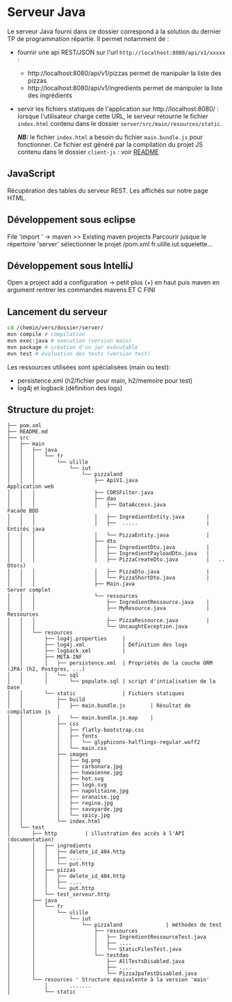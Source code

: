 # Serveur Java

Le serveur Java fourni dans ce dossier correspond à la solution du dernier TP de programmation répartie. Il permet notamment de :
- fournir une api REST/JSON sur l'url `http://localhost:8080/api/v1/xxxxx` :
	- http://localhost:8080/api/v1/pizzas permet de manipuler la liste des pizzas
	- http://localhost:8080/api/v1/ingredients permet de manipuler la liste des ingrédients
- servir les fichiers statiques de l'application sur http://localhost:8080/ : lorsque l'utilisateur charge cette URL, le serveur retourne le fichier `index.html` contenu dans le dossier `server/src/main/resources/static`.

	***NB:*** le fichier `index.html` a besoin du fichier `main.bundle.js` pour fonctionner. Ce fichier est généré par la compilation du projet JS contenu dans le dossier `client-js` : voir [README](../client-js/README.md)

## JavaScript

Récupération des tables du serveur REST.
Les affichés sur notre page HTML.



##  Développement sous eclipse

File 'import ' -> maven >> Existing maven projects
Parcourir jusque le répertoire 'server'
sélectionner le projet /pom.xml fr.ulille.iut.squelette...

## Développement sous IntelliJ

Open a project
add a configuration -> petit plus (+) en haut puis maven
en argument rentrer les commandes mavens
ET C FINI

  
## Lancement du serveur
```bash
cd /chemin/vers/dossier/server/
mvn compile # compilation
mvn exec:java # execution (version main)
mvn package # création d'un jar exécutable
mvn test # évaluation des tests (version test)
```

Les ressources utilisées sont spécialisées (main ou test):
* persistence.xml (h2/fichier pour main, h2/memoire pour test)
* log4j et logback (définition des logs)






## Structure du projet:


```
├── pom.xml
├── README.md
├── src
│   ├── main
│   │   ├── java
│   │   │   └── fr
│   │   │       └── ulille
│   │   │           └── iut
│   │   │               └── pizzaland              
│   │   │                   ├── ApiV1.java                         Application web
│   │   │                   ├── CORSFilter.java              
│   │   │                   ├── dao
│   │   │                   │   ├── DataAccess.java                Facade BDD
│   │   │                   │   ├── IngredientEntity.java       |
│   │   │                   │   ├──  .....                      |  Entités java
│   │   │                   │   └── PizzaEntity.java            |
│   │   │                   ├── dto
│   │   │                   │   ├── IngredientDto.java          |
│   │   │                   │   ├── IngredientPayloadDto.java   |  
│   │   │                   │   ├── PizzaCreateDto.java         |   .. Dto(s)
│   │   │                   │   ├── PizzaDto.java               |
│   │   │                   │   └── PizzaShortDto.java          |
│   │   │                   ├── Main.java                          Server complet
│   │   │                   └── ressources
│   │   │                       ├── IngredientRessource.java    |
│   │   │                       ├── MyResource.java             |  Ressources
│   │   │                       ├── PizzaRessource.java         |
│   │   │                       └── UncaughtException.java
│   │   └── resources
│   │       ├── log4j.properties     | 
│   │       ├── log4j.xml            | Définition des logs
│   │       ├── logback.xml          |
│   │       ├── META-INF
│   │       │   ├── persistence.xml  | Propriétés de la couche ORM (JPA) (h2, Postgres, ...)
│   │       │   └── sql
│   │       │       └── populate.sql | script d'intialisation de la base
│   │       └── static               | Fichiers statiques
│   │           ├── build
│   │           │   ├── main.bundle.js        | Résultat de compilation js
│   │           │   └── main.bundle.js.map    | 
│   │           ├── css
│   │           │   ├── flatly-bootstrap.css
│   │           │   ├── fonts
│   │           │   │   └── glyphicons-halflings-regular.woff2
│   │           │   └── main.css
│   │           ├── images
│   │           │   ├── bg.png
│   │           │   ├── carbonara.jpg
│   │           │   ├── hawaienne.jpg
│   │           │   ├── hot.svg
│   │           │   ├── logo.svg
│   │           │   ├── napolitaine.jpg
│   │           │   ├── oranaise.jpg
│   │           │   ├── regina.jpg
│   │           │   ├── savoyarde.jpg
│   │           │   └── spicy.jpg
│   │           └── index.html
│   └── test
│       ├── http         | illustration des accés à l'API (documentation)
│       │   ├── ingredients
│       │   │   ├── delete_id_404.http
│       │   │   ├── ....
│       │   │   └── put.http
│       │   ├── pizzas
│       │   │   ├── delete_id_404.http
│       │   │   ├── ....
│       │   │   └── put.http
│       │   └── test_serveur.http
│       ├── java
│       │   └── fr
│       │       └── ulille
│       │           └── iut
│       │               └── pizzaland              | méthodes de test
│       │                   ├── ressources
│       │                   │   ├── IngredientRessourceTest.java
│       │                   │   ├── ....
│       │                   │   └── StaticFilesTest.java
│       │                   └── testdao
│       │                       ├── AllTestsDisabled.java
│       │                       ├── ....
│       │                       └── PizzaJpaTestDisabled.java
│       └── resources ' Structure équivalente à la version 'main'
│           │       .......
│           └── static
```
